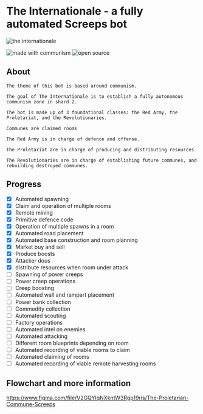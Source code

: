 # The Internationale - a fully automated Screeps bot

![the internationale](https://i.ibb.co/K5XGK5t/Group-2.png)

![made with communism](https://i.ibb.co/6BcyfxZ/Group-1-7.png)
![open source](https://i.ibb.co/k2QG4gN/Group-2-1.png)

## About
```
The theme of this bot is based around communism.

The goal of The Internationale is to establish a fully autonomous communism zone in shard 2.

The bot is made up of 3 foundational classes: the Red Army, the Proletariat, and the Revolutionaries.

Communes are claimed rooms

The Red Army is in charge of defence and offense.

The Proletariat are in charge of producing and distributing resources

The Revolutionaries are in charge of establishing future communes, and rebuilding destroyed communes.
```
## Progress

- [x] Automated spawning
- [x] Claim and operation of multiple rooms
- [x] Remote mining
- [x] Primitive defence code
- [x] Operation of multiple spawns in a room
- [x] Automated road placement
- [x] Automated base construction and room planning
- [x] Market buy and sell
- [x] Produce boosts
- [x] Attacker dous
- [x] distribute resources when room under attack
- [ ] Spawning of power creeps
- [ ] Power creep operations
- [ ] Creep boosting
- [ ] Automated wall and rampart placement
- [ ] Power bank collection
- [ ] Commodity collection
- [ ] Automated scouting
- [ ] Factory operations
- [ ] Automated intel on enemies
- [ ] Automated attacking
- [ ] Different room blueprints depending on room
- [ ] Automated recording of viable rooms to claim
- [ ] Automated claiming of rooms
- [ ] Automated recording of viable remote harvesting rooms

## Flowchart and more information

https://www.figma.com/file/V2GQYIqNXkntW3Rgp19ris/The-Proletarian-Commune-Screeps

